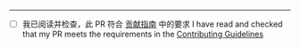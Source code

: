 

<!-- 在上方撰写您想附加的信息 -->
<!-- Write your own things above -->
---

<!--
- 请确认您的 PR 符合《贡献指南》中的要求，然后勾选下方的复选框，不要修改其它内容
  勾选案例：- [x]
- Please confirm that your pull request meets the Contributing Guidelines, then tick the checkbox below,
  DO NOT MODIFY ANY OTHER CONTENT
  Ticked checkbox sample: - [x]
-->

<!--Checkmate-->
- [ ] 我已阅读并检查，此 PR 符合 [贡献指南](https://github.com/MCDReforged/PluginCatalogue/blob/master/CONTRIBUTING_zh_cn.md) 中的要求
  I have read and checked that my PR meets the requirements in the [Contributing Guidelines](https://github.com/MCDReforged/PluginCatalogue/blob/master/CONTRIBUTING.md)